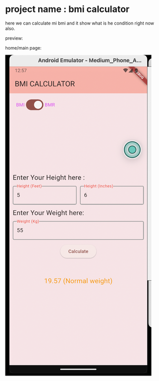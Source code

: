 # project name : bmi calculator
here we can calculate mi bmi and it show what is he condition right now also.

preview:

home/main page:

![home page](ss/1.png)